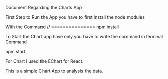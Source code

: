 Document Regarding the Charts App

First Step to Run the App you have to first install the node modules

With the Command // =============== npm install

To Start the Chart app have only you have to write the command in terminal Command

npm start

For Chart I used the EChart for React.

This is a simple Chart App to analysis the data.
